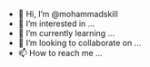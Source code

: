 - 👋 Hi, I’m @mohammadskill
- 👀 I’m interested in ...
- 🌱 I’m currently learning ...
- 💞️ I’m looking to collaborate on ...
- 📫 How to reach me ...

<!---
mohammadskill/mohammadskill is a ✨ special ✨ repository because its `README.md` (this file) appears on your GitHub profile.
You can click the Preview link to take a look at your changes.
--->
